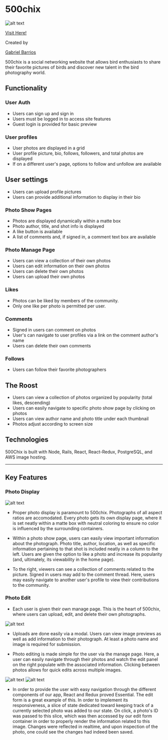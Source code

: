 # 500chix

![alt text](https://i.imgur.com/GpBLL0a.jpg)

[Visit Here!](https://app500chix.herokuapp.com/#/)


Created by

[Gabriel Barrios](https://github.com/gbarrios212)


500chix is a social networking website that allows bird enthusiasts to share their favorite pictures of birds and discover new talent in the bird photography world. 

## Functionality

### User Auth

* Users can sign up and sign in
* Users must be logged in to access site features
* Guest login is provided for basic preview

### User profiles

* User photos are displayed in a grid
* User profile picture, bio, follows, followers, and total photos are displayed
* If on a different user's page, options to follow and unfollow are available

## User settings

* Users can upload profile pictures 
* Users can provide additional information to display in their bio

### Photo Show Pages

* Photos are displayed dynamically within a matte box
* Photo author, title, and shot info is displayed
* A like button is available 
* A list of comments and, if signed in, a comment text box are available

### Photo Manage Page

* Users can view a collection of their own photos 
* Users can edit information on their own photos
* Users can delete their own photos
* Users can upload their own photos

### Likes

* Photos can be liked by members of the community.  
* Only one like per photo is permitted per user. 

### Comments

* Signed in users can comment on photos
* User's can navigate to user profiles via a link on the comment author's name
* Users can delete their own comments  

### Follows 

* Users can follow their favorite photographers 

## The Roost

* Users can view a collection of photos organized by popularity (total likes, descending)
* Users can easily navigate to specific photo show page by clicking on photos
* Users can view author name and photo title under each thumbnail 
* Photos adjust according to screen size



## Technologies
 
500Chix is built with Node, Rails, React, React-Redux, PostgreSQL, and AWS image hosting. 


---

## Key Features

### Photo Display 

![alt text](https://i.imgur.com/rrxmcMa.png)


* Proper photo display is paramount to 500chix.  Photographs of all aspect ratios are accomodated.  Every photo gets its own display page, where it is set neatly within a matte box with neutral coloring to ensure no color is influenced by the surrounding containers. 

* Within a photo show page, users can easily view important information about the photograph.  Photo title, author, location, as well as specific information pertaining to that shot is included neatly in a column to the left.  Users are given the option to like a photo and increase its popularity (and, ultimately, its viewability in the home page).

* To the right, viewers can see a collection of comments related to the picture.  Signed in users may add to the comment thread.  Here, users may easily navigate to another user's profile to view their contributions to the community.   


### Photo Edit

* Each user is given their own manage page.  This is the heart of 500chix, where users can upload, edit, and delete their own photographs.  

![alt text](https://i.imgur.com/6MnMTj7.png)

* Uploads are done easily via a modal.  Users can view image previews as well as add information to their photograph.  At least a photo name and image is required for submission. 

* Photo editing is made simple for the user via the manage page.  Here, a user can easily navigate through their photos and watch the edit panel on the right populate with the associated information.  Clicking between photos allows for quick edits across multiple images. 

![alt text](https://i.imgur.com/0jfaoIK.png)
![alt text](https://i.imgur.com/8BSQv4z.png)

* In order to provide the user with easy navigation through the different components of our app, React and Redux proved Essential.  The edit form is a great example of this.  In order to implement its responsiveness, a slice of state dedicated toward keeping track of a currently selected photo was added to our state.  On click, a photo's ID was passed to this slice, which was then accessed by our edit form container in order to properly render the information related to this image.  Changes were reflected in realtime, and upon inspection of the photo, one could see the changes had indeed been saved. 

